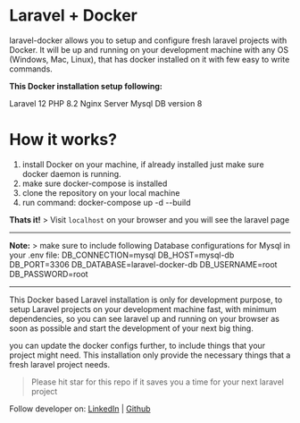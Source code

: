 # Laravel + Docker

laravel-docker allows you to setup and configure fresh laravel projects with Docker. It will be up and running on your development machine with any OS (Windows, Mac, Linux), that has docker installed on it with few easy to write commands.

**This Docker installation setup following:** 

Laravel 12
PHP 8.2
Nginx Server
Mysql DB version 8

# How it works?

 1. install Docker on your machine, if already installed just make sure docker daemon is running.
 2. make sure docker-compose is installed
 3. clone the repository on your local machine
 4. run command: docker-compose up -d --build
 
 **Thats it!** > Visit `localhost` on your browser and you will see the laravel page

---

**Note:** >  make sure to include following Database configurations for Mysql in your .env file:
    DB_CONNECTION=mysql
    DB_HOST=mysql-db
    DB_PORT=3306
    DB_DATABASE=laravel-docker-db
    DB_USERNAME=root
    DB_PASSWORD=root



------

This Docker based Laravel installation is only for development purpose, to setup Laravel projects on your development machine fast, with minimum dependencies, so you can see laravel up and running on your browser as soon as possible and start the development of your next big thing.

you can update the docker configs further, to include things that your project might need. This installation only provide the necessary things that a fresh laravel project needs.

> Please hit star for this repo if it saves you a time for your next laravel project

Follow developer on: [LinkedIn](https://www.linkedin.com/in/theqasimnadeem) | [Github](https://github.com/qasim-nadeem)